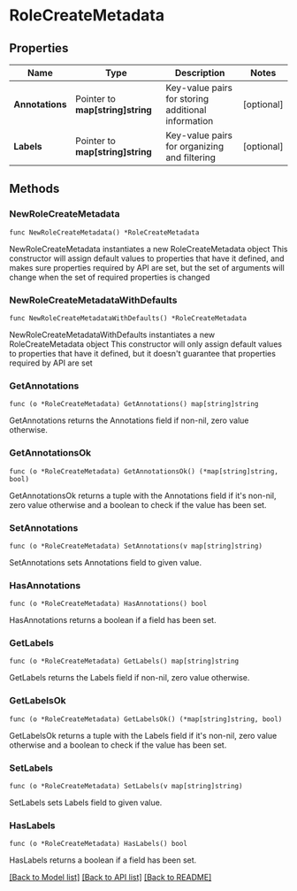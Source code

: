 # RoleCreateMetadata

## Properties

Name | Type | Description | Notes
------------ | ------------- | ------------- | -------------
**Annotations** | Pointer to **map[string]string** | Key-value pairs for storing additional information | [optional] 
**Labels** | Pointer to **map[string]string** | Key-value pairs for organizing and filtering | [optional] 

## Methods

### NewRoleCreateMetadata

`func NewRoleCreateMetadata() *RoleCreateMetadata`

NewRoleCreateMetadata instantiates a new RoleCreateMetadata object
This constructor will assign default values to properties that have it defined,
and makes sure properties required by API are set, but the set of arguments
will change when the set of required properties is changed

### NewRoleCreateMetadataWithDefaults

`func NewRoleCreateMetadataWithDefaults() *RoleCreateMetadata`

NewRoleCreateMetadataWithDefaults instantiates a new RoleCreateMetadata object
This constructor will only assign default values to properties that have it defined,
but it doesn't guarantee that properties required by API are set

### GetAnnotations

`func (o *RoleCreateMetadata) GetAnnotations() map[string]string`

GetAnnotations returns the Annotations field if non-nil, zero value otherwise.

### GetAnnotationsOk

`func (o *RoleCreateMetadata) GetAnnotationsOk() (*map[string]string, bool)`

GetAnnotationsOk returns a tuple with the Annotations field if it's non-nil, zero value otherwise
and a boolean to check if the value has been set.

### SetAnnotations

`func (o *RoleCreateMetadata) SetAnnotations(v map[string]string)`

SetAnnotations sets Annotations field to given value.

### HasAnnotations

`func (o *RoleCreateMetadata) HasAnnotations() bool`

HasAnnotations returns a boolean if a field has been set.

### GetLabels

`func (o *RoleCreateMetadata) GetLabels() map[string]string`

GetLabels returns the Labels field if non-nil, zero value otherwise.

### GetLabelsOk

`func (o *RoleCreateMetadata) GetLabelsOk() (*map[string]string, bool)`

GetLabelsOk returns a tuple with the Labels field if it's non-nil, zero value otherwise
and a boolean to check if the value has been set.

### SetLabels

`func (o *RoleCreateMetadata) SetLabels(v map[string]string)`

SetLabels sets Labels field to given value.

### HasLabels

`func (o *RoleCreateMetadata) HasLabels() bool`

HasLabels returns a boolean if a field has been set.


[[Back to Model list]](../README.md#documentation-for-models) [[Back to API list]](../README.md#documentation-for-api-endpoints) [[Back to README]](../README.md)


